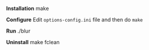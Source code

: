 **Installation**
	make

**Configure**
Edit `options-config.ini` file and then do `make`

**Run**
	./blur

**Uninstall**
	make fclean
